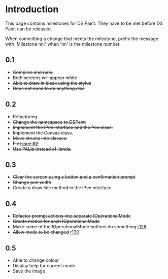 # Introduction #

This page contains milestones for DS Paint. They have to be met before DS Paint can be released.

When committing a change that meets the milestone, prefix the message with 'Milestone nn:' when 'nn' is the milestone number.


## 0.1 ##

  * ~~Compiles and runs.~~
  * ~~Both screens will appear white~~
  * ~~Able to draw in black using the stylus~~
  * ~~Does not need to do anything else~~

## 0.2 ##

  * ~~Refactoring~~
  * ~~Change the namespace to DSPaint~~
  * ~~Implement the IPen interface and the Pen class.~~
  * ~~Implement the Canvas class.~~
  * ~~Move structs into classes.~~
  * ~~Fix [issue #2](https://code.google.com/p/dspaint/issues/detail?id=#2).~~
  * ~~Use PALib instead of libnds.~~

## 0.3 ##

  * ~~Clear the screen using a button and a confirmation prompt~~
  * ~~Change pen width~~
  * ~~Create a draw line method in the IPen interface~~

## 0.4 ##

  * ~~Refactor prompt actions into separate IOperationalMode~~
  * ~~Create modes for each IOperationalMode~~
  * ~~Make some of the IOperationalMode buttons do something~~ [r126](https://code.google.com/p/dspaint/source/detail?r=126)
  * ~~Allow mode to be changed~~ [r130](https://code.google.com/p/dspaint/source/detail?r=130)

## 0.5 ##

  * Able to change colour
  * Display help for current mode
  * Save the image